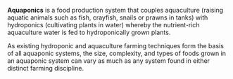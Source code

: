 **Aquaponics** is a food production system that couples aquaculture (raising aquatic animals such as fish, crayfish, snails or prawns in tanks) with hydroponics (cultivating plants in water) whereby the nutrient-rich aquaculture water is fed to hydroponically grown plants.

As existing hydroponic and aquaculture farming techniques form the basis of all aquaponic systems, the size, complexity, and types of foods grown in an aquaponic system can vary as much as any system found in either distinct farming discipline.